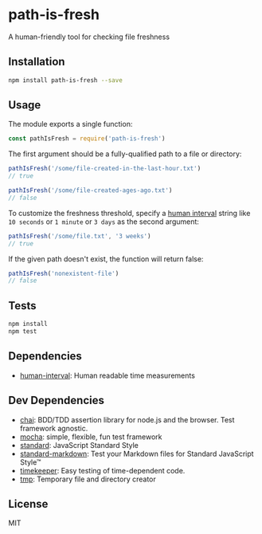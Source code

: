 # path-is-fresh 

A human-friendly tool for checking file freshness

## Installation

```sh
npm install path-is-fresh --save
```

## Usage

The module exports a single function:

```js
const pathIsFresh = require('path-is-fresh')
```

The first argument should be a fully-qualified path to a file or directory:

```js
pathIsFresh('/some/file-created-in-the-last-hour.txt')
// true

pathIsFresh('/some/file-created-ages-ago.txt')
// false
```

To customize the freshness threshold, specify a 
[human interval](http://ghub.io/human-interval)
string like `10 seconds` or `1 minute` or `3 days` as the second argument:

```js
pathIsFresh('/some/file.txt', '3 weeks')
// true
```

If the given path doesn't exist, the function will return false:

```js
pathIsFresh('nonexistent-file')
// false
```

## Tests

```sh
npm install
npm test
```

## Dependencies

- [human-interval](https://github.com/rschmukler/human-interval): Human readable time measurements

## Dev Dependencies

- [chai](https://github.com/chaijs/chai): BDD/TDD assertion library for node.js and the browser. Test framework agnostic.
- [mocha](https://github.com/mochajs/mocha): simple, flexible, fun test framework
- [standard](https://github.com/standard/standard): JavaScript Standard Style
- [standard-markdown](): Test your Markdown files for Standard JavaScript Style™
- [timekeeper](https://github.com/vesln/timekeeper): Easy testing of time-dependent code.
- [tmp](): Temporary file and directory creator


## License

MIT
